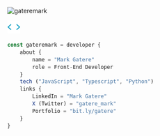 <p align="left"> <img src="https://komarev.com/ghpvc/?username=gateremark&label=Profile%20Views&color=430680&style=flat" alt="gateremark" /> </p>

<a href="https://bit.ly/gatere">
<img src="static/codegif.webp" width ="30">
</a>

```javascript
const gateremark = developer {
    about {
        name = "Mark Gatere"
        role = Front-End Developer
    }
    tech ("JavaScript", "Typescript", "Python")
    links {
        LinkedIn = "Mark Gatere"
        X (Twitter) = "gatere_mark"
        Portfolio = "bit.ly/gatere"
    }
}

```
